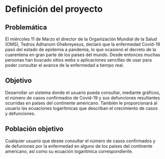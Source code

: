 # Definición del proyecto

## Problemática

El miércoles 11 de Marzo el director de la Organización Mundial de la Salud (OMS), Tedros Adhanom Ghebreyesus, declaró que la enfermedad Covid-19 pasó del estado de epidemia a pandemia, lo que ocasionó el decreto de la cuarentena en gran parte de los países del mundo. Desde entonces muchas personas han buscado sitios webs o aplicaciones sencillas de usar para poder consultar el avance de la enfermedad a tiempo real.

## Objetivo

Desarrollar un sistema donde el usuario pueda consultar, mediante gráficos, el número de casos confirmados de Covid-19 y sus defunciones resultantes ocurridas en países del continente americano. También le proporcionará al usuario las ecuaciones logarítmicas que describan el crecimiento de casos y defunciones. 

## Población objetivo

Cualquier usuario que desee consultar el número de casos confirmados y de defuniones por la enfermedad en alguno de los países del continente americano, así como su ecuación logarítmica correspondiente.
